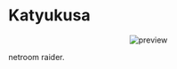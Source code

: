 # Katyukusa
<p align="center">
    <img alt="preview" src="https://cdn.discordapp.com/attachments/1111172092654796813/1178031804209434766/ShareX_No.1402.png">
</p>
netroom raider.

